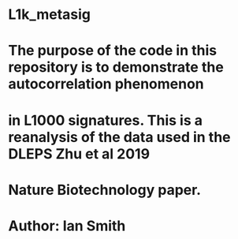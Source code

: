 # L1k_metasig 
#  
# The purpose of the code in this repository is to demonstrate the autocorrelation phenomenon
# in L1000 signatures. This is a reanalysis of the data used in the DLEPS Zhu et al 2019 
# Nature Biotechnology paper. 
#
# Author: Ian Smith
